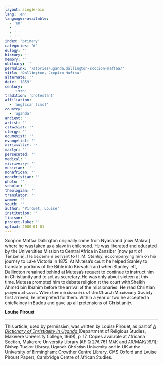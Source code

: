 ```yaml
---
layout: single-bio
lang: 'en'
languages-available:
  - 'en'
  - ' '
  - ' '
  - ' '
index: 'primary'
categories: 'd'
eulogy: ''
history: ''
memory: ''
obituary: ''
permalink: '/stories/uganda/dallington-scopion-maftaa/'
title: 'Dallington, Scopion Maftaa'
alternate: ''
date: '1859'
century:
  - '19th'
tradition: 'protestant'
affiliation:
  - 'anglican (cms)'
country:
  - 'uganda'
ancient: ''
artist: ''
catechist: ''
clergy: ''
ecumenist: ''
evangelist: ''
nationalist: ''
martyr: ''
persecuted: ''
medical: ''
missionary: ''
musician: ''
nonafrican: ''
nonchristian: ''
photo: ''
scholar: ''
theologian: ''
translator: ''
women: ''
youth: ''
author: 'Pirouet, Louise'
institution: ''
liaison: ''
project-luke: ''
upload: 2000-01-01
---
```



Scopion Maftaa Dallington originally came from Nyasaland [now Malawi] where he was taken as a slave in childhood. He was liberated and educated by the Universities Mission to Central Africa in Zanzibar [now part of Tanzania]. He became a servant to H. M. Stanley, accompanying him on his journey to Lake Victoria in 1875. At Mutesa’s court he helped Stanley to translate portions of the Bible into Kiswahili and when Stanley left, Dallington remained behind at Mutesa’s request to continue to instruct him in Christianity and to act as secretary. He was only about sixteen at this time. Mutesa prompted him to debate religion at the court with Sheikh Ahmed bin Ibrahim before the arrival of the missionaries. He read Christian prayers at court. When the missionaries of the Church Missionary Society first arrived, he interpreted for them. Within a year or two he accepted a chieftaincy in Buddu and gave up all pretensions of Christianity.

**Louise Pirouet**

---

This article, used by permission, was written by Louise Pirouet, as part of *[A Dictionary of Christianity in Uganda ](pirouet-foreword.html)*(Department of Religious Studies, Makerere University College, 1969), p. 17. Copies available at Africana Section, Makerere University Library (AF Q 276.761 MAK and AR/MAK/99/1); Bishop Tucker Library, Uganda Christian University and in UK at the University of Birmingham; Crowther Centre Library, CMS Oxford and Louise Pirouet Papers, Cambridge Centre of African Studies.